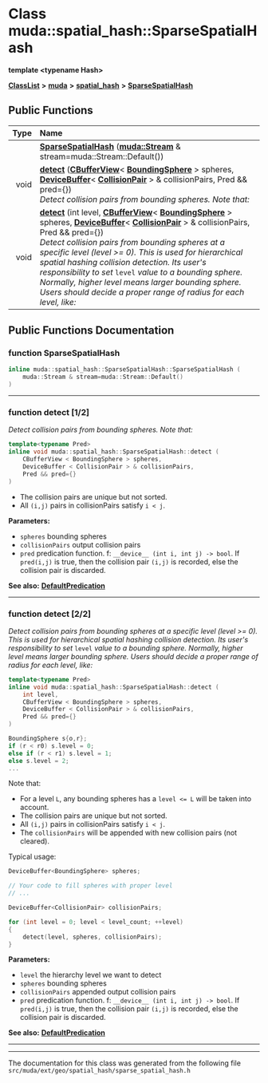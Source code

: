 

# Class muda::spatial\_hash::SparseSpatialHash

**template &lt;typename Hash&gt;**



[**ClassList**](annotated.md) **>** [**muda**](namespacemuda.md) **>** [**spatial\_hash**](namespacemuda_1_1spatial__hash.md) **>** [**SparseSpatialHash**](classmuda_1_1spatial__hash_1_1_sparse_spatial_hash.md)










































## Public Functions

| Type | Name |
| ---: | :--- |
|   | [**SparseSpatialHash**](#function-sparsespatialhash) ([**muda::Stream**](classmuda_1_1_stream.md) & stream=muda::Stream::Default()) <br> |
|  void | [**detect**](#function-detect-12) ([**CBufferView**](classmuda_1_1_buffer_view_t.md)&lt; [**BoundingSphere**](classmuda_1_1spatial__hash_1_1_bounding_sphere.md) &gt; spheres, [**DeviceBuffer**](classmuda_1_1_device_buffer.md)&lt; [**CollisionPair**](classmuda_1_1spatial__hash_1_1_collision_pair.md) &gt; & collisionPairs, Pred && pred={}) <br>_Detect collision pairs from bounding spheres. Note that:_  |
|  void | [**detect**](#function-detect-22) (int level, [**CBufferView**](classmuda_1_1_buffer_view_t.md)&lt; [**BoundingSphere**](classmuda_1_1spatial__hash_1_1_bounding_sphere.md) &gt; spheres, [**DeviceBuffer**](classmuda_1_1_device_buffer.md)&lt; [**CollisionPair**](classmuda_1_1spatial__hash_1_1_collision_pair.md) &gt; & collisionPairs, Pred && pred={}) <br>_Detect collision pairs from bounding spheres at a specific level (level &gt;= 0). This is used for hierarchical spatial hashing collision detection. Its user's responsibility to set_ `level` _value to a bounding sphere. Normally, higher level means larger bounding sphere. Users should decide a proper range of radius for each level, like:_ |




























## Public Functions Documentation




### function SparseSpatialHash 

```C++
inline muda::spatial_hash::SparseSpatialHash::SparseSpatialHash (
    muda::Stream & stream=muda::Stream::Default()
) 
```




<hr>



### function detect [1/2]

_Detect collision pairs from bounding spheres. Note that:_ 
```C++
template<typename Pred>
inline void muda::spatial_hash::SparseSpatialHash::detect (
    CBufferView < BoundingSphere > spheres,
    DeviceBuffer < CollisionPair > & collisionPairs,
    Pred && pred={}
) 
```




* The collision pairs are unique but not sorted.
* All `(i,j)` pairs in collisionPairs satisfy `i < j`.






**Parameters:**


* `spheres` bounding spheres 
* `collisionPairs` output collision pairs 
* `pred` predication function. f: `__device__ (int i, int j) -> bool`. If `pred(i,j)` is true, then the collision pair `(i,j)` is recorded, else the collision pair is discarded. 



**See also:** [**DefaultPredication**](classmuda_1_1spatial__hash_1_1_default_predication.md) 



        

<hr>



### function detect [2/2]

_Detect collision pairs from bounding spheres at a specific level (level &gt;= 0). This is used for hierarchical spatial hashing collision detection. Its user's responsibility to set_ `level` _value to a bounding sphere. Normally, higher level means larger bounding sphere. Users should decide a proper range of radius for each level, like:_
```C++
template<typename Pred>
inline void muda::spatial_hash::SparseSpatialHash::detect (
    int level,
    CBufferView < BoundingSphere > spheres,
    DeviceBuffer < CollisionPair > & collisionPairs,
    Pred && pred={}
) 
```




```C++
BoundingSphere s{o,r};
if (r < r0) s.level = 0;
else if (r < r1) s.level = 1;
else s.level = 2;
...
```
 Note that:
* For a level `L`, any bounding spheres has a `level <= L` will be taken into account.
* The collision pairs are unique but not sorted.
* All `(i,j)` pairs in collisionPairs satisfy `i < j`.
* The `collisionPairs` will be appended with new collision pairs (not cleared).




Typical usage: 
```C++
DeviceBuffer<BoundingSphere> spheres;

// Your code to fill spheres with proper level
// ...

DeviceBuffer<CollisionPair> collisionPairs;

for (int level = 0; level < level_count; ++level)
{
    detect(level, spheres, collisionPairs);
}
```





**Parameters:**


* `level` the hierarchy level we want to detect 
* `spheres` bounding spheres 
* `collisionPairs` appended output collision pairs 
* `pred` predication function. f: `__device__ (int i, int j) -> bool`. If `pred(i,j)` is true, then the collision pair `(i,j)` is recorded, else the collision pair is discarded.



**See also:** [**DefaultPredication**](classmuda_1_1spatial__hash_1_1_default_predication.md) 



        

<hr>

------------------------------
The documentation for this class was generated from the following file `src/muda/ext/geo/spatial_hash/sparse_spatial_hash.h`

